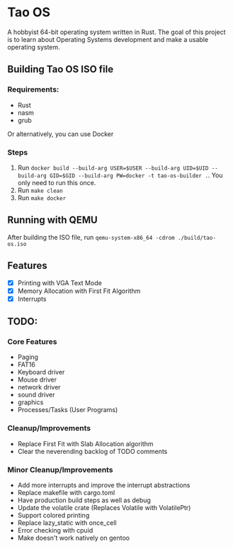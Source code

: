 # Tao OS

A hobbyist 64-bit operating system written in Rust. The goal of this project is to learn about Operating Systems development and make a usable operating system. 

## Building Tao OS ISO file

### Requirements:
- Rust
- nasm
- grub

Or alternatively, you can use Docker

### Steps

1. Run `docker build --build-arg USER=$USER --build-arg UID=$UID --build-arg GID=$GID --build-arg PW=docker -t tao-os-builder .`. You only need to run this once.
2. Run `make clean`
3. Run `make docker` 

## Running with QEMU

After building the ISO file, run `qemu-system-x86_64 -cdrom ./build/tao-os.iso`

## Features

- [x] Printing with VGA Text Mode
- [x] Memory Allocation with First Fit Algorithm
- [x] Interrupts

## TODO:

### Core Features
- Paging
- FAT16
- Keyboard driver
- Mouse driver
- network driver
- sound driver
- graphics
- Processes/Tasks (User Programs)

### Cleanup/Improvements
- Replace First Fit with Slab Allocation algorithm
- Clear the neverending backlog of TODO comments

### Minor Cleanup/Improvements
- Add more interrupts and improve the interrupt abstractions
- Replace makefile with cargo.toml
- Have production build steps as well as debug
- Update the volatile crate (Replaces Volatile with VolatilePtr)
- Support colored printing
- Replace lazy_static with once_cell
- Error checking with cpuid
- Make doesn't work natively on gentoo
